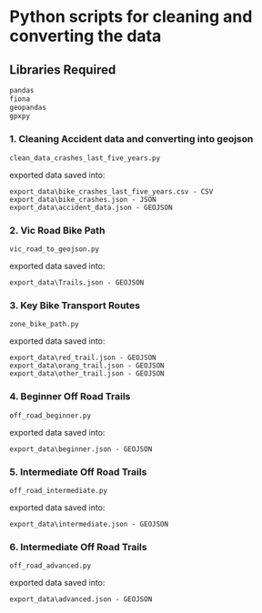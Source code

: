 # Python scripts for cleaning and converting the data

## Libraries Required


```bash
pandas
fiona
geopandas
gpxpy
```
### 1. Cleaning Accident data and converting into geojson
```
clean_data_crashes_last_five_years.py
```
exported data saved into:
```
export_data\bike_crashes_last_five_years.csv - CSV
export_data\bike_crashes.json - JSON
export_data\accident_data.json - GEOJSON

```
### 2.  Vic Road Bike Path
```
vic_road_to_geojson.py
```
exported data saved into:
```
export_data\Trails.json - GEOJSON

```

### 3. Key Bike Transport Routes
```
zone_bike_path.py
```
exported data saved into:
```
export_data\red_trail.json - GEOJSON
export_data\orang_trail.json - GEOJSON
export_data\other_trail.json - GEOJSON

```

### 4. Beginner Off Road Trails
```
off_road_beginner.py
```
exported data saved into:
```
export_data\beginner.json - GEOJSON

```
### 5. Intermediate Off Road Trails
```
off_road_intermediate.py
```
exported data saved into:
```
export_data\intermediate.json - GEOJSON

```
### 6. Intermediate Off Road Trails
```
off_road_advanced.py
```
exported data saved into:
```
export_data\advanced.json - GEOJSON

```